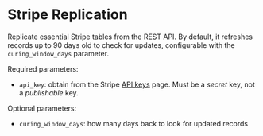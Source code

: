 # Stripe Replication

Replicate essential Stripe tables from the REST API. By default, it refreshes records up to 90 days old to
check for updates, configurable with the `curing_window_days` parameter.

Required parameters:
* `api_key`: obtain from the Stripe [API keys](https://dashboard.stripe.com/apikeys) page. Must 
  be a *secret* key, not a *publishable* key.

Optional parameters:
* `curing_window_days`: how many days back to look for updated records
